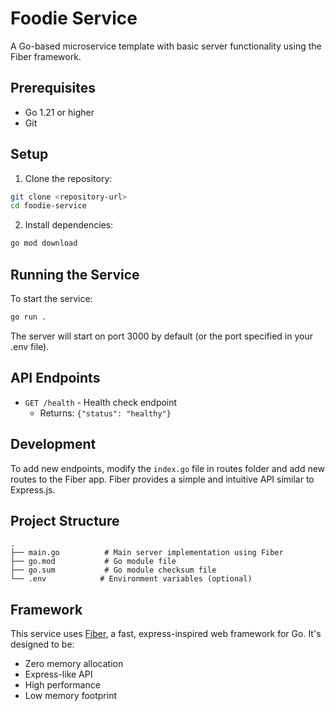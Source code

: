 # Foodie Service

A Go-based microservice template with basic server functionality using the Fiber framework.

## Prerequisites

- Go 1.21 or higher
- Git

## Setup

1. Clone the repository:
```bash
git clone <repository-url>
cd foodie-service
```

2. Install dependencies:
```bash
go mod download
```

## Running the Service

To start the service:

```bash
go run .
```

The server will start on port 3000 by default (or the port specified in your .env file).

## API Endpoints

- `GET /health` - Health check endpoint
  - Returns: `{"status": "healthy"}`

## Development

To add new endpoints, modify the `index.go` file in routes folder and add new routes to the Fiber app. Fiber provides a simple and intuitive API similar to Express.js.

## Project Structure

```
.
├── main.go          # Main server implementation using Fiber
├── go.mod           # Go module file
├── go.sum           # Go module checksum file
└── .env            # Environment variables (optional)
```

## Framework

This service uses [Fiber](https://github.com/gofiber/fiber), a fast, express-inspired web framework for Go. It's designed to be:
- Zero memory allocation
- Express-like API
- High performance
- Low memory footprint 